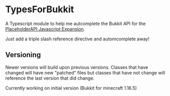 # TypesForBukkit
A Typescript module to help me autcomplete the Bukkit API for the [PlaceholderAPI Javascript Expansion](https://github.com/PlaceholderAPI/Javascript-Expansion). 

Just add a triple slash reference directive and automcomplete away!

## Versioning
Newer versions will build upon previous versions. Classes that have changed will have new "patched" files but classes that have not change will reference the last version that did change.

Currently working on initial version (Bukkit for minecraft 1.16.5)
